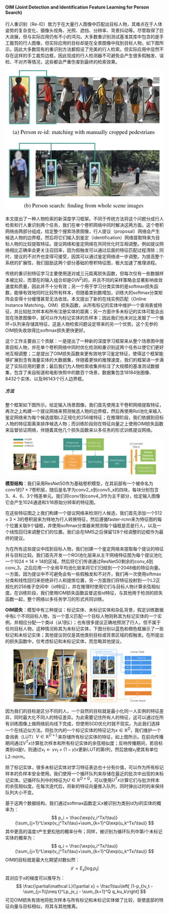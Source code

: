 #### OIM (Joint Detection and Identification Feature Learning for Person Search)

行人重识别（Re-ID）致力于在大量行人图像中匹配出目标人物，其难点在于人体姿势的复杂变化、摄像头视角、光照、遮挡、分辨率、背景抖动等。尽管取得了巨大进展，但与实际应用仍有不小的鸿沟。大多数重识别测试基准其库中包含的是手工裁剪的行人图像，但实际应用的目标却是在全景图像中找到目标人物，如下图所示。因此大多数现有的重识别方法都假设了完美的行人检索。但实际应用中显然不存在这样的手工裁剪边框，因此现成的行人检测器不可避免会产生很多假触发、误检、不对齐等情况，这些都会严重伤害到最终的检索效果。

<img src='figures/OIMreidvssearch.png' width=500 />

本文提出了一种人物检索的新深度学习框架。不同于传统方法将这个问题分成行人检索和行人重识别两个任务，我们在单个卷积网络中同时解决这两方面。这个卷积网络由两部分组成，给定整个搜索场景图像，行人提议（proposal）网络会产生候选人物的边界框，然后将它们输入到鉴定（identification）网络提取特来为目标人物的比较提取特征。提议网络和鉴定网络在共同优化时互相调整。例如提议网络相比正确率会更关注召回率，因为假触发可以通过后面的特征匹配过程清除；同时，提议的不对齐也变得可接受，因其可以通过鉴定网络进一步调整。为提高整个系统的扩展性，我们鼓励这两个部分基础的卷积特征图，极大加速了推理进程。

传统的重识别特征学习主要使用逐对或三元距离损失函数，但每次仅有一些数据样本被比较，而潜在的输入组合却是$O(N^2)$的，并且不同的采样策略会显著影响收敛速度和质量，因此并不十分有效；另一个用于学习分类实体的是softmax损失函数，能够有效地同时比较所有样本，但随着类别数增加，训练大的softmax分类矩阵会变得十分缓慢甚至无法收敛。本文提出了新的在线实例匹配（Online Instance Matching，OIM）损失函数，从所有标记的实体中维护一个查询表或特征，并比较批次样本和所有注册实体的距离；另一方面许多未标记的实体可能会出现在场景图像中，就可以作为标记实体的负样本；因此我们也未对比发掘了一个循环=队列来存储其特征，这是人物检索问题设定带来的另一个优势。这个无参的OIM损失收敛得比softmax损失更快更好。

这个工作主要由三个贡献：一是提出了一种新的深度学习框架来从整个场景图中搜索目标人物，并在单个卷积网络中同时优化检测和重识别这两个任务以使它们更好地互相调整；二是提出了OIM损失函数来更有效地学习鉴定特征，使得这个框架能够扩展到含有海量实体的大数据集，伴随着更快的推理速度，我们的框架进一步满足了实际应用的要求；最后我们为人物检索收集并标注了大规模的基准测试数据集，包含了来自街道和电影快照中的数百个场景，数据集包含18184张图像、8432个实体、以及96143个行人边界框。

##### 方法

整个框架如下图所示。给定输入场景图像，我们首先使用主干卷积网络提取特征，再次之上构建一个提议网络来预测候选人物的边界框，然后再使用RoI池化来输入鉴定网络来为每个候选提取L2正规化的256维特征；在推理阶段，我们依据到目标人物的特征距离来排序候选人物；而训练阶段则在特征向量之上使用OIM损失函数来监督验证网络，伴随着其他几个损失函数来以多任务的形式训练提议网络。

<img src='figures/OIMframework.png' />

**模型结构**：我们采用ResNet50作为基础卷积模型，在其前部有一个被命名为conv1的$7\times7$卷积层，随后是名字为conv2_x到conv5_x的四块，每块分别包含3、4、6、3个残差单元。我们将conv1到conv4_3作为主干部分，给定输入图像它会产生1024通道和1/16原始分辨率的特征图。

在这些特征图之上我们构建一个提议网络来检测行人候选，我们首先添加一个$512\times3\times3$的卷积层来为特地为行人转换特征，然后遵循faster-rcnn来为特征图的每个位置关联9个锚框，并使用softmax分类器来预测每个锚框是否是行人，以及一个线性回归来调整它们的位置。我们会在NMS之后保留128个经调整的边框作为最终的提议。

为在所有这些提议中找到目标人物，我们创建一个鉴定网络来提取每个提议的特征并与目标比较。我们首先开发一个ROI池化层来从主干网络特征图为每个提议池化一个$1024\times14\times14$的区域，然后将它们传递通过ResNet50剩余的conv_4到conv_3，之后应用一个全局平均池化层来将它们归结到一个2048维的特征向量。一方面，因为提议中不可避免会有一些假触发和不对齐，我们再一次使用siftmax分类和线性回归来拒绝非行人和提炼位置，另一方面我们将特征投射到一个L2正规化的256维子空间中（id特征），并在推理时使用它们与目标人物计算余弦相似度。在训练阶段，我们使用IOM损失函数监督这些id特征，与其他用于检测的损失函数一起，整个网络以多任务学习的形式共同训练。

**OIM损失**：模型中有三种提议：标记实体、未标记实体和杂乱背景，假定训练数据中有$L$个不同目标人物，当一个意义匹配一个目标人物则称其为标记实体的一个实例，并相应分配一个类id（从1到$L$）；也有很多提议正确地预测了行人，但不属于任何目标人物，这种情况称其为未标记实体，下图分别以蓝色和橙色框展示了一些标记和未标记实体；其他提议则仅是其他类别目标或背景区域的假触发。在所提出的损失函数中，仅考虑标记和未标记实体，而忽略其他提议。

<img src='figures/OIMlabels.png' />

因为我们的目标是区分不同的人，一个自然的目标就是最小化同一人实例的特征差异，同时最大化不同人的特征差异。为此需要记住所有人的特征，这可以通过在所有训练图像上做网络前向线下完成，但使用SGD优化时就不现实。为此我们选择一个在线近似方法。将批次内的一个标记实体的特征记为$x \in \mathbb R^D$，我们维护一个查询表（LUT）$V \in \mathbb R^{D\times L}$来存储所有标记实体的特征，如上图所示。在前向传播期间通过$V^Tx$计算批次样本和所有标记实体的余弦相似度；反响传播期间，若目标类别id是$t$，则通过$v_t \leftarrow \gamma v_t + (1-\gamma)x$更新LUT的第$t$列，然后放缩$v_t$使其有单位L2-norm。

除了标记实体，很多未标记实体对学习特征表达也十分有价值，可以作为所有标记样本的负样本安全使用。我们使用一个循环队列来存储在最近的批次中出现的未标记实体。记循环队列中的特征为$U \in \mathbb R^{D\times Q}$，可以使用$U^Tx$计算它们与批次样本的余弦相似度。在每次迭代后，将新的特征向量推入队列，同时弹出过时的来保持队列大小不变。

基于这两个数据结构，我们通过softmax函数定义$x$被识别为类别id为$i$的实体的概率为：
$$
p_i = \frac{\exp(v_i^Tx/\tau)}{\sum_{j=1}^L\exp(v_j^Tx/\tau)+\sum_{k=1}^Q\exp(u_k^Tx/\tau)}
$$
其中更高的温度$\tau$产生更松弛的概率分布；同样，被识别为循环队列中第$i$个未标记实体的概率为：
$$
q_i = \frac{\exp(u_i^Tx/\tau)}{\sum_{j=1}^L\exp(v_j^Tx/\tau)+\sum_{k=1}^Q\exp(u_k^Tx/\tau)}
$$
OIM的目标就是最大化期望对数似然：
$$
\mathcal L = E_x[\log p_t]
$$
其对应于$x$的梯度可以推导为：
$$
\frac{\partial\mathcal L}{\partial x} = \frac1\tau\left[ (1-p_t)v_t - \sum_{j=1\\j\neq t}^Lp_jv_j  - \sum_{k=1}^Q q_ku_k\right]
$$
可见OIM损失有效地将批次样本与所有标记和未标记实体做了比较，驱使底部的特征向量与目标相似，将其与其他推离。
